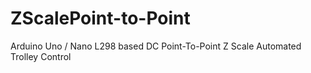 # ZScalePoint-to-Point
Arduino Uno / Nano L298 based DC Point-To-Point Z Scale Automated Trolley Control
